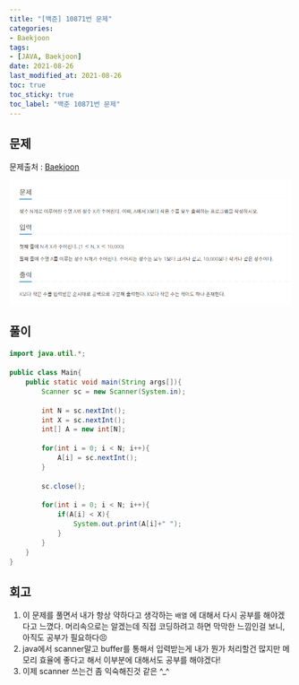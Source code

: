 ```yaml
---
title: "[백준] 10871번 문제"
categories:
- Baekjoon
tags: 
- [JAVA, Baekjoon]
date: 2021-08-26
last_modified_at: 2021-08-26
toc: true
toc_sticky: true
toc_label: "백준 10871번 문제"
---
```


## 문제

문제출처 : [Baekjoon][Baekjoon]

[Baekjoon]: https://www.acmicpc.net/problem/10871

![img](/image/bj_10871.PNG)

## 풀이
```java
import java.util.*;

public class Main{
    public static void main(String args[]){
        Scanner sc = new Scanner(System.in);

        int N = sc.nextInt();
        int X = sc.nextInt();
        int[] A = new int[N];

        for(int i = 0; i < N; i++){
            A[i] = sc.nextInt();
        }

        sc.close();

        for(int i = 0; i < N; i++){
            if(A[i] < X){
                System.out.print(A[i]+" ");
            }
        }
    }
}
```

## 회고

1. 이 문제를 풀면서 내가 항상 약하다고 생각하는 `배열` 에 대해서 다시 공부를 해야겠다고 느꼈다. 머리속으로는 알겠는데 직접 코딩하려고 하면 막막한 느낌인걸 보니, 아직도 공부가 필요하다😣
2. java에서 scanner말고 buffer를 통해서 입력받는게 내가 뭔가 처리할건 많지만 메모리 효율에 좋다고 해서 이부분에 대해서도 공부를 해야겠다!
3. 이제 scanner 쓰는건 좀 익숙해진것 같은 ^_^